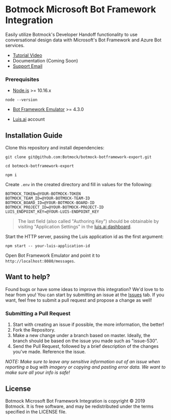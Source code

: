 # Botmock Microsoft Bot Framework Integration

Easily utilize Botmock's Developer Handoff functionality to use conversational design data with Microsoft's Bot Framework and Azure Bot services.

- [Tutorial Video](https://www.youtube.com/watch?v=3P8XwT20QXs)
- Documentation (Coming Soon)
- [Support Email](mailto:help@botmock.com)

### Prerequisites

- [Node.js](https://nodejs.org/en/) >= 10.16.x

```shell
node --version
```

- [Bot Framework Emulator](https://github.com/Microsoft/BotFramework-Emulator/blob/master/README.md) >= 4.3.0

- [Luis.ai](https://www.luis.ai) account

## Installation Guide

Clone this repository and install dependencies:

```shell
git clone git@github.com:Botmock/botmock-botframework-export.git

cd botmock-botframework-export

npm i
```

Create `.env` in the created directory and fill in values for the following:

```shell
BOTMOCK_TOKEN=@YOUR-BOTMOCK-TOKEN
BOTMOCK_TEAM_ID=@YOUR-BOTMOCK-TEAM-ID
BOTMOCK_BOARD_ID=@YOUR-BOTMOCK-BOARD-ID
BOTMOCK_PROJECT_ID=@YOUR-BOTMOCK-PROJECT-ID
LUIS_ENDPOINT_KEY=@YOUR-LUIS-ENDPOINT_KEY
```

> The last field (also called "Authoring Key") should be obtainable by visiting "Application Settings" in the [luis.ai dashboard](https://www.luis.ai/applications).

Start the HTTP server, passing the Luis application id as the first argument:

```shell
npm start -- your-luis-application-id
```

Open Bot Framework Emulator and point it to `http://localhost:8080/messages`.

## Want to help?

Found bugs or have some ideas to improve this integration? We'd love to to hear from you! You can start by submitting an issue at the [Issues](https://github.com/Botmock/botmock-botframework-export/issues) tab. If you want, feel free to submit a pull request and propose a change as well!

### Submitting a Pull Request

1. Start with creating an issue if possible, the more information, the better!
2. Fork the Repository.
3. Make a new change under a branch based on master. Ideally, the branch should be based on the issue you made such as "issue-530".
4. Send the Pull Request, followed by a brief description of the changes you've made. Reference the issue.

_NOTE: Make sure to leave any sensitive information out of an issue when reporting a bug with imagery or copying and pasting error data. We want to make sure all your info is safe!_

## License

Botmock Microsoft Bot Framework Integration is copyright © 2019 Botmock. It is free software, and may be redistributed under the terms specified in the LICENSE file.
